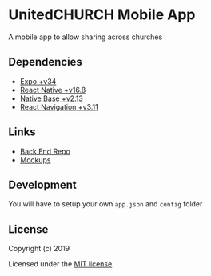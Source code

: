 # UnitedCHURCH Mobile App

A mobile app to allow sharing across churches

## Dependencies

- [Expo +v34](https://expo.io)
- [React Native +v16.8](https://facebook.github.io/react-native/)
- [Native Base +v2.13](https://nativebase.io/)
- [React Navigation +v3.11](https://reactnavigation.org/)

## Links

- [Back End Repo](https://github.com/sopherapps/united-church-api)
- [Mockups](https://www.figma.com/file/S3KzYKRmZxBHns5UHa8vzk1h/UnitedChurch?node-id=0%3A1)

## Development

You will have to setup your own `app.json` and `config` folder

## License

Copyright (c) 2019

Licensed under the [MIT license](LICENSE).
